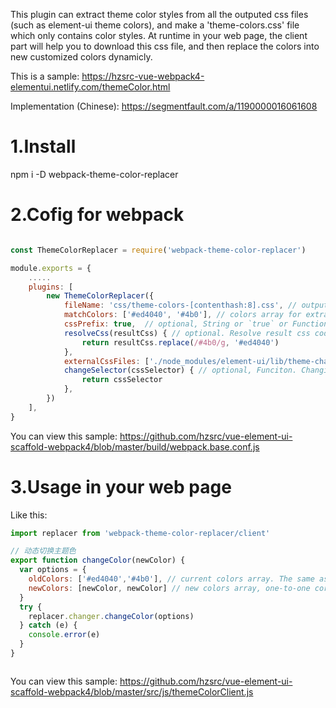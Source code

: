 This plugin can extract theme color styles from all the outputed css files (such as element-ui theme colors), and make a 'theme-colors.css' file which only contains color styles. At runtime in your web page, the client part will help you to download this css file, and then replace the colors into new customized colors dynamicly.

This is a sample:
https://hzsrc-vue-webpack4-elementui.netlify.com/themeColor.html

Implementation (Chinese):
https://segmentfault.com/a/1190000016061608

# 1.Install
npm i -D webpack-theme-color-replacer

# 2.Cofig for webpack

````js

const ThemeColorReplacer = require('webpack-theme-color-replacer')

module.exports = {
    .....
    plugins: [
        new ThemeColorReplacer({
            fileName: 'css/theme-colors-[contenthash:8].css', // output css file name, suport [contenthash] and [hash].
            matchColors: ['#ed4040', '#4b0'], // colors array for extracting css file
            cssPrefix: true,  // optional, String or `true` or Function(selector, rules). Add a css prefix to each class name, `true` means to adding `body ` prefix. This can raise css priority over lazy-loading css.
            resolveCss(resultCss) { // optional. Resolve result css code as you wish.
                return resultCss.replace(/#4b0/g, '#ed4040')
            },
            externalCssFiles: ['./node_modules/element-ui/lib/theme-chalk/index.css'], // optional, String or string array. Set external css files (such as cdn css) to extract colors.
            changeSelector(cssSelector) { // optional, Funciton. Changing css selectors, in order to raise css priority, to resolve lazy-loading problems.
                return cssSelector
            },
        })
    ],
}
````

You can view this sample:
https://github.com/hzsrc/vue-element-ui-scaffold-webpack4/blob/master/build/webpack.base.conf.js

# 3.Usage in your web page
Like this:

````js
import replacer from 'webpack-theme-color-replacer/client'

// 动态切换主题色
export function changeColor(newColor) {
  var options = {
    oldColors: ['#ed4040','#4b0'], // current colors array. The same as `matchColors`
    newColors: [newColor, newColor] // new colors array, one-to-one corresponde with `oldColors`
  }
  try {
    replacer.changer.changeColor(options)
  } catch (e) {
    console.error(e)
  }
}



````

You can view this sample:
https://github.com/hzsrc/vue-element-ui-scaffold-webpack4/blob/master/src/js/themeColorClient.js
